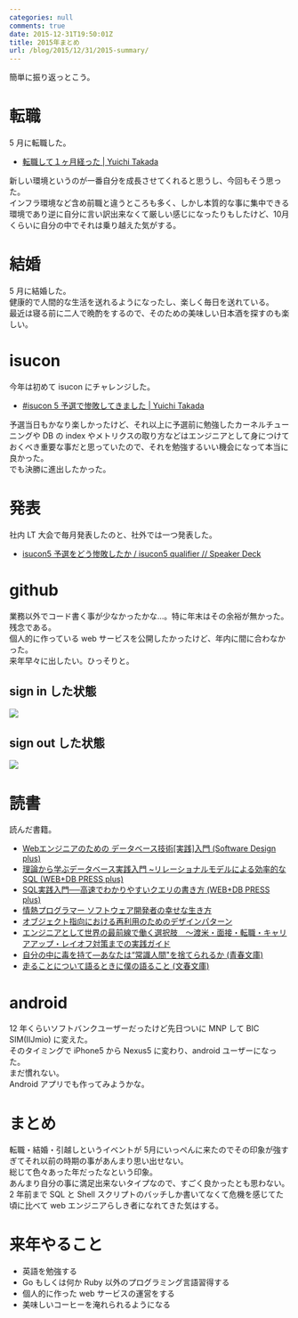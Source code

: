 ```yaml
---
categories: null
comments: true
date: 2015-12-31T19:50:01Z
title: 2015年まとめ
url: /blog/2015/12/31/2015-summary/
---
```


簡単に振り返っとこう。  

# 転職
5 月に転職した。  

- [転職して１ヶ月経った | Yuichi Takada](http://blog.takady.net/blog/2015/07/05/join-a-new-company-and-past-a-month/)

新しい環境というのが一番自分を成長させてくれると思うし、今回もそう思った。  
インフラ環境など含め前職と違うところも多く、しかし本質的な事に集中できる環境であり逆に自分に言い訳出来なくて厳しい感じになったりもしたけど、10月くらいに自分の中でそれは乗り越えた気がする。  

# 結婚
5 月に結婚した。  
健康的で人間的な生活を送れるようになったし、楽しく毎日を送れている。  
最近は寝る前に二人で晩酌をするので、そのための美味しい日本酒を探すのも楽しい。  

# isucon
今年は初めて isucon にチャレンジした。  

- [#isucon 5 予選で惨敗してきました | Yuichi Takada](http://blog.takady.net/blog/2015/09/29/isucon5-qualifier/)

予選当日もかなり楽しかったけど、それ以上に予選前に勉強したカーネルチューニングや DB の index やメトリクスの取り方などはエンジニアとして身につけておくべき重要な事だと思っていたので、それを勉強するいい機会になって本当に良かった。  
でも決勝に進出したかった。  

# 発表
社内 LT 大会で毎月発表したのと、社外では一つ発表した。  

- [isucon5 予選をどう惨敗したか / isucon5 qualifier // Speaker Deck](https://speakerdeck.com/takady/isucon5-qualifier)

# github
業務以外でコード書く事が少なかったかな…。特に年末はその余裕が無かった。残念である。  
個人的に作っている web サービスを公開したかったけど、年内に間に合わなかった。  
来年早々に出したい。ひっそりと。  

## sign in した状態
![](/images/2015-12-31-2015-summary/github_contribution_private.png)  

## sign out した状態
![](/images/2015-12-31-2015-summary/github_contribution_public.png)  


# 読書
読んだ書籍。  

- [Webエンジニアのための データベース技術[実践]入門 (Software Design plus)](http://www.amazon.co.jp/gp/product/4774150207/ref=as_li_qf_sp_asin_il_tl?ie=UTF8&camp=247&creative=1211&creativeASIN=4774150207&linkCode=as2&tag=takadayuichi-22)
- [理論から学ぶデータベース実践入門 ~リレーショナルモデルによる効率的なSQL (WEB+DB PRESS plus)](http://www.amazon.co.jp/gp/product/4774171972/ref=as_li_qf_sp_asin_il_tl?ie=UTF8&camp=247&creative=1211&creativeASIN=4774171972&linkCode=as2&tag=takadayuichi-22)
- [SQL実践入門──高速でわかりやすいクエリの書き方 (WEB+DB PRESS plus)](http://www.amazon.co.jp/gp/product/4774173010/ref=as_li_qf_sp_asin_il_tl?ie=UTF8&camp=247&creative=1211&creativeASIN=4774173010&linkCode=as2&tag=takadayuichi-22)
- [情熱プログラマー ソフトウェア開発者の幸せな生き方](http://www.amazon.co.jp/gp/product/4274067939/ref=as_li_qf_sp_asin_tl?ie=UTF8&camp=247&creative=1211&creativeASIN=4274067939&linkCode=as2&tag=takadayuichi-22)
- [オブジェクト指向における再利用のためのデザインパターン](http://www.amazon.co.jp/gp/product/4797311126/ref=as_li_qf_sp_asin_tl?ie=UTF8&camp=247&creative=1211&creativeASIN=4797311126&linkCode=as2&tag=takadayuichi-22)
- [エンジニアとして世界の最前線で働く選択肢　～渡米・面接・転職・キャリアアップ・レイオフ対策までの実践ガイド](http://www.amazon.co.jp/gp/product/B01626P712/ref=as_li_qf_sp_asin_il_tl?ie=UTF8&camp=247&creative=1211&creativeASIN=B01626P712&linkCode=as2&tag=takadayuichi-22)
- [自分の中に毒を持て―あなたは“常識人間"を捨てられるか (青春文庫)](http://www.amazon.co.jp/gp/product/4413090101/ref=as_li_qf_sp_asin_il_tl?ie=UTF8&camp=247&creative=1211&creativeASIN=4413090101&linkCode=as2&tag=takadayuichi-22)
- [走ることについて語るときに僕の語ること (文春文庫)](http://www.amazon.co.jp/gp/product/4167502100/ref=as_li_qf_sp_asin_tl?ie=UTF8&camp=247&creative=1211&creativeASIN=4167502100&linkCode=as2&tag=takadayuichi-22)

# android
12 年くらいソフトバンクユーザーだったけど先日ついに MNP して BIC SIM(IIJmio) に変えた。  
そのタイミングで iPhone5 から Nexus5 に変わり、android ユーザーになった。  
まだ慣れない。  
Android アプリでも作ってみようかな。  

# まとめ
転職・結婚・引越しというイベントが 5月にいっぺんに来たのでその印象が強すぎてそれ以前の時期の事があんまり思い出せない。  
総じて色々あった年だったなという印象。  
あんまり自分の事に満足出来ないタイプなので、すごく良かったとも思わない。  
2 年前まで SQL と Shell スクリプトのバッチしか書いてなくて危機を感じてた頃に比べて web エンジニアらしき者になれてきた気はする。  

# 来年やること
- 英語を勉強する
- Go もしくは何か Ruby 以外のプログラミング言語習得する
- 個人的に作った web サービスの運営をする
- 美味しいコーヒーを淹れられるようになる
